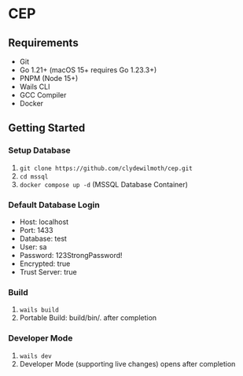 # CEP

## Requirements

- Git
- Go 1.21+ (macOS 15+ requires Go 1.23.3+)
- PNPM (Node 15+)
- Wails CLI
- GCC Compiler
- Docker

## Getting Started

### Setup Database

1. `git clone https://github.com/clydewilmoth/cep.git`
2. `cd mssql`
3. `docker compose up -d` (MSSQL Database Container)

### Default Database Login

- Host: localhost
- Port: 1433
- Database: test
- User: sa
- Password: 123StrongPassword!
- Encrypted: true
- Trust Server: true

### Build

1. `wails build`
2. Portable Build: build/bin/. after completion

### Developer Mode

1. `wails dev`
2. Developer Mode (supporting live changes) opens after completion

